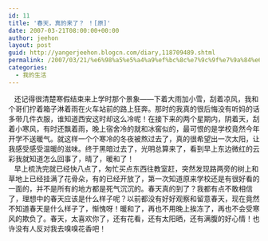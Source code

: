 ```yaml
---
id: 11
title: '春天，真的来了？ ！[原]'
date: 2007-03-21T08:00:00+00:00
author: jeehon
layout: post
guid: http://yangerjeehon.blogcn.com/diary,118709489.shtml
permalink: /2007/03/21/%e6%98%a5%e5%a4%a9%ef%bc%8c%e7%9c%9f%e7%9a%84%e6%9d%a5%e4%ba%86%ef%bc%9f-%ef%bc%81%e5%8e%9f/
categories:
  - 我的生活
---
```

&nbsp;&nbsp; 还记得很清楚寒假结束来上学时那个景象——下着大雨加小雪，刮着凉风，我和个哥们拧着箱子淋着雨在火车站前的路上狂奔。那时的我真的很后悔没有听妈的话多带几件衣服，谁知道西安这时却这么冷呢！在接下来的两个星期内，阴着天，刮着小寒风，有时还飘着雨，晚上宿舍冷的就和冰窖似的，最可恨的是学校竟然今年开学不送暖气。就这样一个个寒冷的冬夜被熬过去了，真的很希望出一次太阳，让我感受感受温暖的滋味。终于黑暗过去了，光明总算来了，看到早上东边微红的云彩我就知道怎么回事了，晴了，暖和了！  
&nbsp;&nbsp; 早上梳洗完就已经快八点了，匆忙买点东西往教室赶，突然发现路两旁的树上和草地上已经挂满了花骨朵，有的已经开放了，第一次知道原来学校还是有很好看的一面的，并不是所有的地方都是死气沉沉的。春天真的到了？我都有点不敢相信了，理想中的春天应该是什么样子呢？以前都没有好好观察和留意春天，现在竟然不知道春天是什么样子了，惭愧呀！暖和了，再也不用晚上挨冻了，再也不会受寒风的欺负了。春天，太喜欢你了，还有花看，还有太阳晒，还有满腹的好心情！也许没有人反对我去嗅嗅花香吧！